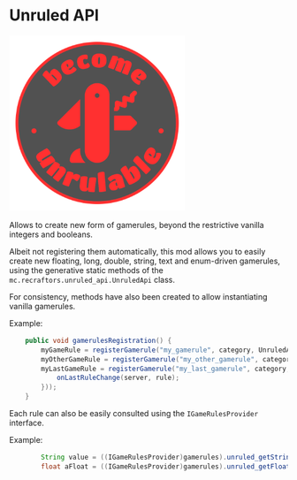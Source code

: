 # Unruled API

<img src="common/src/main/resources/icon.png" alt="mod icon" height="318" width="318">

Allows to create new form of gamerules, beyond the restrictive vanilla integers and booleans.

Albeit not registering them automatically, this mod allows you to easily create new
floating, long, double, string, text and enum-driven gamerules, using the generative static
methods of the `mc.recraftors.unruled_api.UnruledApi` class.

For consistency, methods have also been created to allow instantiating vanilla gamerules.

Example:
```java
    public void gamerulesRegistration() {
        myGameRule = registerGamerule("my_gamerule", category, UnruledApi.createFloat(1.5));
        myOtherGameRule = registerGamerule("my_other_gamerule", category, UnruledApi.createString("some text"));
        myLastGameRule = registerGamerule("my_last_gamerule", category, UnruledApi.createBoolean(false, (server, rule) -> {
            onLastRuleChange(server, rule);
        }));
    }
```

Each rule can also be easily consulted using the `IGameRulesProvider` interface.

Example:
```java
        String value = ((IGameRulesProvider)gamerules).unruled_getString(myStringGameRule);
        float aFloat = ((IGameRulesProvider)gamerules).unruled_getFloat(myFloatGameRule);
```
